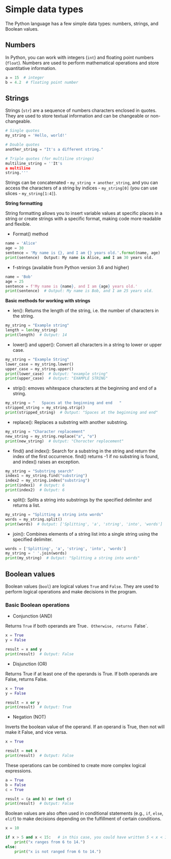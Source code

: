 # Simple data types

The Python language has a few simple data types: numbers, strings, and Boolean values.

## Numbers

In Python, you can work with integers (`int`) and floating point numbers (`float`). 
Numbers are used to perform mathematical operations and store quantitative information.

```python
a = 15  # integer
b = 4.2  # floating point number
```

## Strings

Strings (`str`) are a sequence of numbers characters enclosed in quotes. They are used to store textual information and can be changeable or non-changeable.

```python
# Single quotes
my_string = 'Hello, world!'

# Double quotes
another_string = "It's a different string."

# Triple quotes (for multiline strings)
multiline_string = ''It's
a multiline
string.'''
```

Strings can be concatenated - `my_string + another_string`, and you can access the characters of a string
by indices - `my_string[0]` (you can use slices - `my_string[1:4]`).

**String formatting**

String formatting allows you to insert variable values at specific places in a string or create strings with a specific format, making code more readable and flexible.

- Format() method

```python
name = 'Alice'
age = 30
sentence = 'My name is {}, and I am {} years old.'.format(name, age)
print(sentence)  Output: My name is Alice, and I am 30 years old.
```

- f-strings (available from Python version 3.6 and higher)

```python
name = 'Bob'
age = 25
sentence = f'My name is {name}, and I am {age} years old.'
print(sentence)  # Output: My name is Bob, and I am 25 years old.
```

**Basic methods for working with strings**

- len(): Returns the length of the string, i.e. the number of characters in the string.

```python
my_string = "Example string"
length = len(my_string)
print(length)  # Output: 14
```

- lower() and upper(): Convert all characters in a string to lower or upper case.

```python
my_string = "Example String"
lower_case = my_string.lower()
upper_case = my_string.upper()
print(lower_case)  # Output: "example string"
print(upper_case)  # Output: "EXAMPLE STRING"
```

- strip(): emoves whitespace characters at the beginning and end of a string.

```python
my_string = "   Spaces at the beginning and end   "
stripped_string = my_string.strip()
print(stripped_string)  # Output: "Spaces at the beginning and end"
```

- replace(): Replaces a substring with another substring.

```python
my_string = "Character replacement"
new_string = my_string.replace("а", "о")
print(new_string)  # Output: "Chorocter replocement"
```

- find() and index(): Search for a substring in the string and return the index of the first occurrence. find() returns -1 if no substring is found, and index() raises an exception.

```python
my_string = "Substring search"
index1 = my_string.find("substring")
index2 = my_string.index("substring")
print(index1)  # Output: 6
print(index2)  # Output: 6
```

- split(): Splits a string into substrings by the specified delimiter and returns a list.

```python
my_string = "Splitting a string into words"
words = my_string.split()
print(words)  # Output: ['Splitting', 'a', 'string', 'into', 'words']
```

- join(): Combines elements of a string list into a single string using the specified delimiter.

```python
words = ['Splitting', 'a', 'string', 'into', 'words']
my_string = ' '.join(words)
print(my_string)  # Output: "Splitting a string into words"
```

## Boolean values

Boolean values (`bool`) are logical values `True` and `False`. They are used to perform logical operations and make decisions in the program.

### Basic Boolean operations

- Conjunction (AND)

Returns `True` if both operands are True`. Otherwise, returns `False`.

```python
x = True
y = False

result = x and y
print(result)  # Output: False
```

- Disjunction (OR)

Returns True if at least one of the operands is True. If both operands are False, returns False.


```python
x = True
y = False

result = x or y
print(result)  # Output: True
```

- Negation (NOT)

Inverts the boolean value of the operand. If an operand is True, then not will make it False, and vice versa.

```python
x = True

result = not x
print(result)  # Output: False
```

These operations can be combined to create more complex logical expressions.

```python
a = True
b = False
c = True

result = (a and b) or (not c)
print(result)  # Output: False
```

Boolean values are also often used in conditional statements (e.g., `if`, `else`, `elif`) to make decisions depending on the fulfillment of certain conditions.

```python
x = 10

if x > 5 and x < 15:   # in this case, you could have written 5 < x < 15 (chained expression)
    print("x ranges from 6 to 14.")
else:
    print("x is not ranged from 6 to 14.")
```
